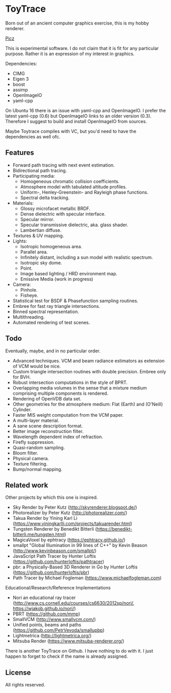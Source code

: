 ToyTrace
========
Born out of an ancient computer graphics exercise, this is my hobby renderer.

[Picz](https://www.dropbox.com/sh/vevib9qe5r87a24/AACuqKUPGzxHyl6E2E7iepSha?dl=0)

This is experimental software. I do not claim that it is fit for any particular purpose. Rather it is an expression of my interest in graphics.

Dependencies:

* CIMG
* Eigen 3
* boost
* assimp
* OpenImageIO
* yaml-cpp

On Ubuntu 16 there is an issue with yaml-cpp and OpenImageIO. I prefer the latest yaml-cpp (0.6) but OpenImageIO links to an older version (0.3). Therefore I suggest to build and install OpenImageIO from sources.

Maybe Toytrace compiles with VC, but you'd need to have the dependencies as well ofc.

Features
--------
* Forward path tracing with next event estimation.
* Bidirectional path tracing.
* Participating media:
    * Homogeneous chromatic collision coefficients.
    * Atmosphere model with tabulated altitude profiles.
    * Uniform-, Henley-Greenstein- and Rayleigh phase functions.
    * Spectral delta tracking.
* Materials:
    * Glossy microfacet metallic BRDF.
    * Dense dielectric with specular interface.
    * Specular mirror.
    * Specular transmissive dielectric, aka. glass shader.
    * Lambertian diffuse.
* Textures & UV mapping.
* Lights:
    * Isotropic homogeneous area.
    * Parallel area.
    * Infinitely distant, including a sun model with realistic spectrum.
    * Isotropic sky dome.
    * Point.
    * Image based lighting / HRD environment map.
    * Emissive Media (work in progress)
* Camera:
    * Pinhole.
    * Fisheye.
* Statistical test for BSDF & Phasefunction sampling routines.
* Embree for fast ray triangle intersections. 
* Binned spectral representation.
* Multithreading.
* Automated rendering of test scenes.

Todo
----
Eventually, maybe, and in no particular order.

* Advanced techniques. VCM and beam radiance estimators as extension of VCM would be nice.
* Custom triangle intersection routines with double precision. Embree only for BVH.
* Robust intersection computations in the style of BPRT.
* Overlapping media volumes in the sense that a mixture medium comprising multiple components is rendered.
* Rendering of OpenVDB data set.
* Other geometries for the atmosphere medium: Flat (Earth) and (O'Neill) Cylinder.
* Faster MIS weight computation from the VCM paper.
* A multi-layer material.
* A sane scene description format.
* Better image reconstruction filter.
* Wavelength dependent index of refraction.
* Firefly suppression.
* Quasi-random sampling.
* Bloom filter.
* Physical camera.
* Texture filtering.
* Bump/normal mapping.

Related work
------------
Other projects by which this one is inspired.

* Sky Render by Peter Kutz (http://skyrenderer.blogspot.de/)
* Photorealizer by Peter Kutz (http://photorealizer.com/)
* Takua Render by Yining Karl Li (https://www.yiningkarlli.com/projects/takuarender.html)
* Tungsten Renderer by Benedikt Bitterli (https://benedikt-bitterli.me/tungsten.html)
* MagicaVoxel by ephtracy (https://ephtracy.github.io/)
* smallpt "Global Illumination in 99 lines of C++" by Kevin Beason (http://www.kevinbeason.com/smallpt/)
* JavaScript Path Tracer by Hunter Loftis  (https://github.com/hunterloftis/pathtracer)
* pbr: a Physically-Based 3D Renderer in Go by Hunter Loftis (https://github.com/hunterloftis/pbr)
* Path Tracer by Michael Fogleman (https://www.michaelfogleman.com)

Educational/Research/Reference Implementations

* Nori an educational ray tracer (http://www.cs.cornell.edu/courses/cs6630/2012sp/nori/, https://wjakob.github.io/nori/)
* PBRT (https://github.com/mmp)
* SmallVCM (http://www.smallvcm.com/)
* Unified points, beams and paths (https://github.com/PetrVevoda/smallupbp)
* Lightmetrica (http://lightmetrica.org/)
* Mitsuba Render (https://www.mitsuba-renderer.org/)

There is another ToyTrace on Github. I have nothing to do with it. I just happen to forget to check if the name is already assigned.

License
-------

All rights reserved.
